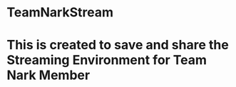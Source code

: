 # TeamNarkStream

# This is created to save and share the Streaming Environment for Team Nark Member
